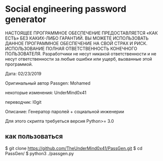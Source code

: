# Social engineering password generator

НАСТОЯЩЕЕ ПРОГРАММНОЕ ОБЕСПЕЧЕНИЕ ПРЕДОСТАВЛЯЕТСЯ «КАК ЕСТЬ» БЕЗ КАКИХ-ЛИБО ГАРАНТИЙ. ВЫ МОЖЕТЕ ИСПОЛЬЗОВАТЬ ДАННОЕ ПРОГРАММНОЕ ОБЕСПЕЧЕНИЕ НА СВОЙ СТРАХ И РИСК. ИСПОЛЬЗОВАНИЕ ПОЛНАЯ ОТВЕТСТВЕННОСТЬ КОНЕЧНОГО ПОЛЬЗОВАТЕЛЯ. Разработчики не несут никакой ответственности и не несут ответственности за любые ошибки или ущерб, вызванные этой программой.

Дата: 02/23/2019

Оригинальный автор Passgen: Mohamed

некоторые изменения: UnderMind0x41

переводчик: l0git

Описание: Генератор паролей + социальной инженерии

Для этого скрипта требуеться версия Python>= 3.0

## как пользоваться
$ git clone https://github.com/TheUnderMind0x41/PassGen.git
$ cd PassGen/
$ python3 ./passgen.py
```
